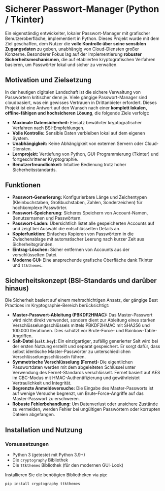 # Sicherer Passwort-Manager (Python / Tkinter)

Ein eigenständig entwickelter, lokaler Passwort-Manager mit grafischer Benutzeroberfläche, implementiert in Python. Dieses Projekt wurde mit dem Ziel geschaffen, dem Nutzer die **volle Kontrolle über seine sensiblen Zugangsdaten** zu geben, unabhängig von Cloud-Diensten großer Konzerne. Besonderer Fokus lag auf der Implementierung **robuster Sicherheitsmechanismen**, die auf etablierten kryptografischen Verfahren basieren, um Passwörter lokal und sicher zu verwalten.

## Motivation und Zielsetzung

In der heutigen digitalen Landschaft ist die sichere Verwaltung von Passwörtern kritischer denn je. Viele gängige Passwort-Manager sind cloudbasiert, was ein gewisses Vertrauen in Drittanbieter erfordert. Dieses Projekt ist eine Antwort auf den Wunsch nach einer **komplett lokalen, offline-fähigen und hochsicheren Lösung**, die folgende Ziele verfolgt:

* **Maximale Datensicherheit:** Einsatz bewährter kryptografischer Verfahren nach BSI-Empfehlungen.
* **Volle Kontrolle:** Sensible Daten verbleiben lokal auf dem eigenen System.
* **Unabhängigkeit:** Keine Abhängigkeit von externen Servern oder Cloud-Diensten.
* **Lernprojekt:** Vertiefung von Python, GUI-Programmierung (Tkinter) und fortgeschrittener Kryptographie.
* **Benutzerfreundlichkeit:** Intuitive Bedienung trotz hoher Sicherheitsstandards.

## Funktionen

* **Passwort-Generierung:** Konfigurierbare Länge und Zeichentypen (Kleinbuchstaben, Großbuchstaben, Zahlen, Sonderzeichen) für hochkomplexe Passwörter.
* **Passwort-Speicherung:** Sicheres Speichern von Account-Namen, Benutzernamen und Passwörtern.
* **Passwort-Laden:** Übersichtlich listet alle gespeicherten Accounts auf und zeigt bei Auswahl die entschlüsselten Details an.
* **Kopierfunktion:** Einfaches Kopieren von Passwörtern in die Zwischenablage mit automatischer Leerung nach kurzer Zeit aus Sicherheitsgründen.
* **Eintrag-Löschen:** Sicher entfernen von Accounts aus der verschlüsselten Datei.
* **Moderne GUI:** Eine ansprechende grafische Oberfläche dank Tkinter und `ttkthemes`.

## Sicherheitskonzept (BSI-Standards und darüber hinaus)

Die Sicherheit basiert auf einem mehrschichtigen Ansatz, der gängige Best Practices im Kryptographie-Bereich berücksichtigt:

* **Master-Passwort-Ableitung (PBKDF2HMAC):** Das Master-Passwort wird nicht direkt verwendet, sondern dient zur Ableitung eines starken Verschlüsselungsschlüssels mittels PBKDF2HMAC mit SHA256 und 100.000 Iterationen. Dies schützt vor Brute-Force- und Rainbow-Table-Angriffen.
* **Salt-Datei (`salt.key`):** Ein einzigartiger, zufällig generierter Salt wird bei der ersten Nutzung erstellt und separat gespeichert. Er sorgt dafür, dass selbst identische Master-Passwörter zu unterschiedlichen Verschlüsselungsschlüsseln führen.
* **Symmetrische Verschlüsselung (Fernet):** Die eigentlichen Passwortdaten werden mit dem abgeleiteten Schlüssel unter Verwendung des Fernet-Standards verschlüsselt. Fernet basiert auf AES im CBC-Modus mit HMAC-Authentifizierung und gewährleistet Vertraulichkeit und Integrität.
* **Begrenzte Anmeldeversuche:** Die Eingabe des Master-Passworts ist auf wenige Versuche begrenzt, um Brute-Force-Angriffe auf das Master-Passwort zu erschweren.
* **Robuste Fehlerbehandlung:** Um Datenverlust oder unsichere Zustände zu vermeiden, werden Fehler bei ungültigen Passwörtern oder korrupten Dateien abgefangen.

## Installation und Nutzung

### Voraussetzungen

* Python 3 (getestet mit Python 3.9+)
* Die `cryptography` Bibliothek
* Die `ttkthemes` Bibliothek (für den modernen GUI-Look)

Installieren Sie die benötigten Bibliotheken via pip:

```bash
pip install cryptography ttkthemes
